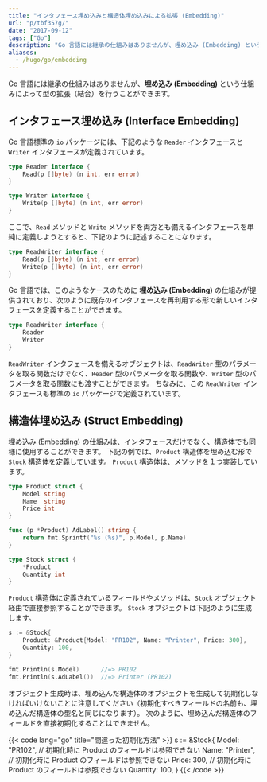 ```yaml
---
title: "インタフェース埋め込みと構造体埋め込みによる拡張 (Embedding)"
url: "p/tbf357g/"
date: "2017-09-12"
tags: ["Go"]
description: "Go 言語には継承の仕組みはありませんが、埋め込み (Embedding) という仕組みによって型の拡張（結合）を行うことができます。"
aliases:
  - /hugo/go/embedding
---
```


Go 言語には継承の仕組みはありませんが、__埋め込み (Embedding)__ という仕組みによって型の拡張（結合）を行うことができます。

インタフェース埋め込み (Interface Embedding)
----

Go 言語標準の `io` パッケージには、下記のような `Reader` インタフェースと `Writer` インタフェースが定義されています。

```go
type Reader interface {
	Read(p []byte) (n int, err error)
}

type Writer interface {
	Write(p []byte) (n int, err error)
}
```

ここで、`Read` メソッドと `Write` メソッドを両方とも備えるインタフェースを単純に定義しようとすると、下記のように記述することになります。

```go
type ReadWriter interface {
	Read(p []byte) (n int, err error)
	Write(p []byte) (n int, err error)
}
```

Go 言語では、このようなケースのために __埋め込み (Embedding)__ の仕組みが提供されており、次のように既存のインタフェースを再利用する形で新しいインタフェースを定義することができます。

```go
type ReadWriter interface {
	Reader
	Writer
}
```

`ReadWriter` インタフェースを備えるオブジェクトは、`ReadWriter` 型のパラメータを取る関数だけでなく、`Reader` 型のパラメータを取る関数や、`Writer` 型のパラメータを取る関数にも渡すことができます。
ちなみに、この `ReadWriter` インタフェースも標準の `io` パッケージで定義されています。


構造体埋め込み (Struct Embedding)
----

埋め込み (Embedding) の仕組みは、インタフェースだけでなく、構造体でも同様に使用することができます。
下記の例では、`Product` 構造体を埋め込む形で `Stock` 構造体を定義しています。
`Product` 構造体は、メソッドを１つ実装しています。

```go
type Product struct {
	Model string
	Name  string
	Price int
}

func (p *Product) AdLabel() string {
	return fmt.Sprintf("%s (%s)", p.Model, p.Name)
}

type Stock struct {
	*Product
	Quantity int
}
```

`Product` 構造体に定義されているフィールドやメソッドは、`Stock` オブジェクト経由で直接参照することができます。
`Stock` オブジェクトは下記のように生成します。

```  go
s := &Stock{
	Product: &Product{Model: "PR102", Name: "Printer", Price: 300},
	Quantity: 100,
}

fmt.Println(s.Model)      //=> PR102
fmt.Println(s.AdLabel())  //=> Printer (PR102)
```

オブジェクト生成時は、埋め込んだ構造体のオブジェクトを生成して初期化しなければいけないことに注意してください（初期化すべきフィールドの名前も、埋め込んだ構造体の型名と同じになります）。
次のように、埋め込んだ構造体のフィールドを直接初期化することはできません。

{{< code lang="go" title="間違った初期化方法" >}}
s := &Stock{
	Model: "PR102",  // 初期化時に Product のフィールドは参照できない
	Name: "Printer", // 初期化時に Product のフィールドは参照できない
	Price: 300,      // 初期化時に Product のフィールドは参照できない
	Quantity: 100,
}
{{< /code >}}

